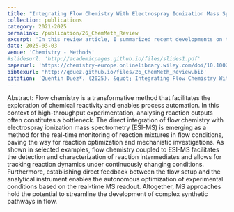 ```yaml
---
title: "Integrating Flow Chemistry With Electrospray Ionization Mass Spectrometry (Open Access)"
collection: publications
category: 2021-2025
permalink: /publication/26_ChemMeth_Review
excerpt: 'In this review article, I summarized recent developments on the integration between flow chemistry and mass spectrometry to achieve real-time monitoring of reaction mixtures under well-defined conditions.'
date: 2025-03-03
venue: 'Chemistry - Methods'
#slidesurl: 'http://academicpages.github.io/files/slides1.pdf'
paperurl: 'https://chemistry-europe.onlinelibrary.wiley.com/doi/10.1002/cmtd.202400036'
bibtexurl: 'http://qduez.github.io/files/26_ChemMeth_Review.bib'
citation: 'Quentin Duez*. (2025). &quot; Integrating Flow Chemistry With Electrospray Ionization Mass Spectrometry.&quot; <i>Chemistry - Methods</i>. 5(4), e202400036.'
---
```


Abstract:
Flow chemistry is a transformative method that facilitates the exploration of chemical reactivity and enables process automation. In this context of high-throughput experimentation, analysing reaction outputs often constitutes a bottleneck. The direct integration of flow chemistry with electrospray ionization mass spectrometry (ESI-MS) is emerging as a method for the real-time monitoring of reaction mixtures in flow conditions, paving the way for reaction optimization and mechanistic investigations. As shown in selected examples, flow chemistry coupled to ESI-MS facilitates the detection and characterization of reaction intermediates and allows for tracking reaction dynamics under continuously changing conditions. Furthermore, establishing direct feedback between the flow setup and the analytical instrument enables the autonomous optimization of experimental conditions based on the real-time MS readout. Altogether, MS approaches hold the potential to streamline the development of complex synthetic pathways in flow.
